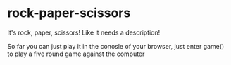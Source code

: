 # rock-paper-scissors
It's rock, paper, scissors! Like it needs a description!


So far you can just play it in the conosle of your browser, just enter game() to play a five round game against the computer
